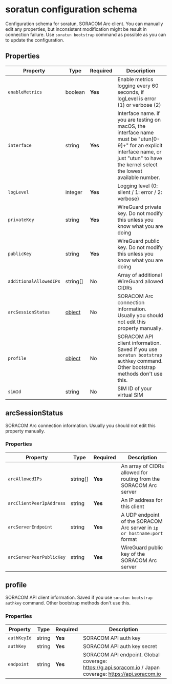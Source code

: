# soratun configuration schema

Configuration schema for soratun, SORACOM Arc client. You can manually edit any properties, but inconsistent modification might be result in connection failure. Use `soratun bootstrap` command as possible as you can to update the configuration.

## Properties

| Property               | Type                        | Required | Description                                                                                                                                                                                |
|------------------------|-----------------------------|----------|--------------------------------------------------------------------------------------------------------------------------------------------------------------------------------------------|
| `enableMetrics`        | boolean                     | **Yes**  | Enable metrics logging every 60 seconds, if logLevel is error (1) or verbose (2)                                                                                                           |
| `interface`            | string                      | **Yes**  | Interface name. if you are testing on macOS, the interface name must be "utun[0-9]+" for an explicit interface name, or just "utun" to have the kernel select the lowest available number. |
| `logLevel`             | integer                     | **Yes**  | Logging level (0: silent / 1: error / 2: verbose)                                                                                                                                          |
| `privateKey`           | string                      | **Yes**  | WireGuard private key. Do not modify this unless you know what you are doing                                                                                                               |
| `publicKey`            | string                      | **Yes**  | WireGuard public key. Do not modify this unless you know what you are doing                                                                                                                |
| `additionalAllowedIPs` | string[]                    | No       | Array of additional WireGuard allowed CIDRs                                                                                                                                                |
| `arcSessionStatus`     | [object](#arcsessionstatus) | No       | SORACOM Arc connection information. Usually you should not edit this property manually.                                                                                                    |
| `profile`              | [object](#profile)          | No       | SORACOM API client information. Saved if you use `soratun bootstrap authkey` command. Other bootstrap methods don't use this.                                                              |
| `simId`                | string                      | No       | SIM ID of your virtual SIM                                                                                                                                                                 |

## arcSessionStatus

SORACOM Arc connection information. Usually you should not edit this property manually.

### Properties

| Property                 | Type     | Required | Description                                                              |
|--------------------------|----------|----------|--------------------------------------------------------------------------|
| `arcAllowedIPs`          | string[] | **Yes**  | An array of CIDRs allowed for routing from the SORACOM Arc server        |
| `arcClientPeerIpAddress` | string   | **Yes**  | An IP address for this client                                            |
| `arcServerEndpoint`      | string   | **Yes**  | A UDP endpoint of the SORACOM Arc server in `ip or hostname:port` format |
| `arcServerPeerPublicKey` | string   | **Yes**  | WireGuard public key of the SORACOM Arc server                           |

## profile

SORACOM API client information. Saved if you use `soratun bootstrap authkey` command. Other bootstrap methods don't use this.

### Properties

| Property    | Type   | Required | Description                                                                                              |
|-------------|--------|----------|----------------------------------------------------------------------------------------------------------|
| `authKeyId` | string | **Yes**  | SORACOM API auth key                                                                                     |
| `authKey`   | string | **Yes**  | SORACOM API auth key secret                                                                              |
| `endpoint`  | string | **Yes**  | SORACOM API endpoint. Global coverage: https://g.api.soracom.io / Japan coverage: https://api.soracom.io |

